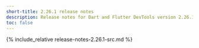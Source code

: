 ```yaml
---
short-title: 2.26.1 release notes
description: Release notes for Dart and Flutter DevTools version 2.26.1.
toc: false
---
```


{% include_relative release-notes-2.26.1-src.md %}
